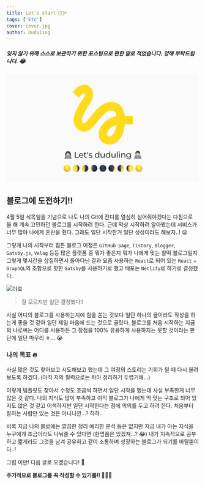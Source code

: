 ```yaml
---
title: Let's start 🏄🏻‍♂️
tags: ['Etc']
cover: cover.jpg
author: Duduling
---
```


##### 잊지 않기 위해 스스로 보관하기 위한 포스팅으로 편한 말로 적었습니다. 양해 부탁드립니다. 😂

![duduling preview image](./cover.jpg)

## 블로그에 도전하기!!

4월 5일 식목일을 기념으로 나도 나의 Git에 잔디를 열심히 심어줘야겠다는 다짐으로 올 해 계속 고민하던 블로그를 시작하려 한다. 근데 막상 시작하려 알아봤는데 서비스가 너무 많아 나에게 혼란을 줬다. 그래도 일단 시작한거 일단 생성이라도 해보자..! 😫

그렇게 나의 시작부터 힘든 블로그 여정은 `GitHub-page`, `Tistory`, `Blogger`, `Gatsby.js`, `Velog` 등등 많은 플랫폼 중 뭐가 좋은지 뭐가 나에게 맞는 찰떡 블로그일지 그렇게 몇시간을 삽질하면서 돌아다닌 결과 요즘 사용하는 `React`로 되어 있는 `React` + `GraphQL`의 조합으로 핫한 `Gatsby`를 사용하기로 했고 배포는 `Netlify`로 하기로 결정했다.

![야호](https://drive.google.com/uc?id=1PU-ZhbwtaSTCn5WxwWAaiZI8KXvgcU4Q)

> 잘 모르지만 일단 결정했다!!

사실 어디의 블로그를 사용하는지에 힘을 쏟는 것보다 일단 하나의 글이라도 작성을 하는게 좋을 것 같아 일단 제일 마음에 드는 것으로 골랐다. 블로그를 처음 시작하는 지금의 나로써는 어디를 사용하든 그 장점을 100% 유용하게 사용하지는 못할 것이라는 판단에 일단 마무리 ㅎ... 😭

### 나의 목표 🔥

사실 많은 것도 찾아보고 시도해보고 했는데 그 여정의 스토리는 기회가 될 때 다시 올려보도록 하겠다. (아직 저의 필력으로는 차마 정리하기 두렵기에...)

이렇게 템플릿도 찾아서 수정도 조금씩 하면서 일단 시작을 했는데 사실 부족한게 너무 많은 것 같다. 나의 지식도 많이 부족하고 아직 블로그가 나에게 딱 맞는 구조로 되어 있지도 않은 것 같고 어색하지만 일단 시작한다는 점에 의의를 두고 하려 한다. 처음부터 잘하는 사람만 있는 것은 아니니깐...? 하하..

비록 지금 나의 블로에는 깔끔한 정리 예리한 분석 등은 없지만 지금 내가 아는 지식을 누구에게 조금이라도 나눠줄 수 있다면 (한명쯤은 있겠져...? 😂) 내가 지속적으로 공부하고 짧게라도 그것을 남겨 공유하고 같이 소통하며 성장하는 블로그가 되기를 바랄뿐이다..!

그럼 이만! 다음 글로 오겠습니다! 🥺

**주기적으로 블로그를 꼭 작성할 수 있기를!! 👨🏻‍💻**
